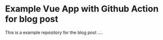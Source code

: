 # Example Vue App with Github Action for blog post

This is a example repository for the blog post ....


